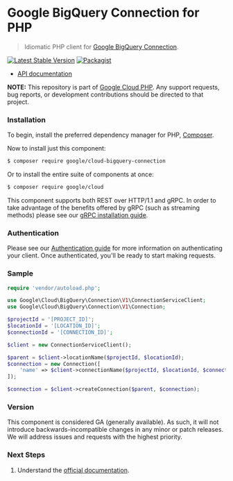 # Google BigQuery Connection for PHP

> Idiomatic PHP client for [Google BigQuery Connection](https://cloud.google.com/bigquery/).

[![Latest Stable Version](https://poser.pugx.org/google/cloud-bigquery-connection/v/stable)](https://packagist.org/packages/google/cloud-bigquery-connection) [![Packagist](https://img.shields.io/packagist/dm/google/cloud-bigquery-connection.svg)](https://packagist.org/packages/google/cloud-bigquery-connection)

* [API documentation](http://googleapis.github.io/google-cloud-php/#/docs/cloud-bigquery-connection/latest/bigqueryconnection/readme)

**NOTE:** This repository is part of [Google Cloud PHP](https://github.com/googleapis/google-cloud-php). Any
support requests, bug reports, or development contributions should be directed to
that project.

### Installation

To begin, install the preferred dependency manager for PHP, [Composer](https://getcomposer.org/).

Now to install just this component:

```sh
$ composer require google/cloud-bigquery-connection
```

Or to install the entire suite of components at once:

```sh
$ composer require google/cloud
```

This component supports both REST over HTTP/1.1 and gRPC. In order to take advantage of the benefits offered by gRPC (such as streaming methods)
please see our [gRPC installation guide](https://cloud.google.com/php/grpc).

### Authentication

Please see our [Authentication guide](https://github.com/googleapis/google-cloud-php/blob/main/AUTHENTICATION.md) for more information
on authenticating your client. Once authenticated, you'll be ready to start making requests.

### Sample

```php
require 'vendor/autoload.php';

use Google\Cloud\BigQuery\Connection\V1\ConnectionServiceClient;
use Google\Cloud\BigQuery\Connection\V1\Connection;

$projectId = '[PROJECT_ID]';
$locationId = '[LOCATION_ID]';
$connectionId = '[CONNECTION_ID]';

$client = new ConnectionServiceClient();

$parent = $client->locationName($projectId, $locationId);
$connection = new Connection([
    'name' => $client->connectionName($projectId, $locationId, $connectionId),
]);

$connection = $client->createConnection($parent, $connection);
```

### Version

This component is considered GA (generally available). As such, it will not introduce backwards-incompatible changes in
any minor or patch releases. We will address issues and requests with the highest priority.

### Next Steps

1. Understand the [official documentation](https://cloud.google.com/bigquery/docs).
